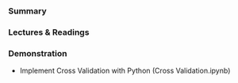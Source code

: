 
### Summary



### Lectures & Readings


### Demonstration

- Implement Cross Validation with Python (Cross Validation.ipynb)
